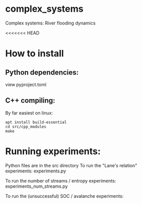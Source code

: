 # complex_systems
Complex systems: River flooding dynamics

<<<<<<< HEAD



# How to install
## Python dependencies:
view pyproject.toml

## C++ compiling:
By far easiest on linux:
    
    apt install build-essential
    cd src/cpp_modules
    make


# Running experiments:
Python files are in the src directory
To run the "Lane's relation" experiments:
    experiments.py

To run the number of streams / entropy experiments:
    experiments_num_streams.py

To run the (unsuccessful) SOC / avalanche experiments:
